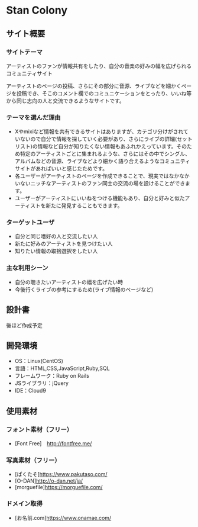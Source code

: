 # Stan Colony

## サイト概要
### サイトテーマ
アーティストのファンが情報共有をしたり、自分の音楽の好みの幅を広げられるコミュニティサイト

アーティストのページの投稿、さらにその部分に音源、ライブなどを細かくページを投稿でき、そこのコメント欄でのコミュニケーションをとったり、いいね等から同じ志向の人と交流できるようなサイトです。
​
### テーマを選んだ理由
- Xやmixiなど情報を共有できるサイトはありますが、カテゴリ分けがされていないので自分で情報を探していく必要があり、さらにライブの詳細(セットリスト)の情報など自分が知りたくない情報もあふれかえっています。そのため特定のアーティストごとに集まれるような、さらにはその中でシングル、アルバムなどの音源、ライブなどより細かく語り合えるようなコミュニティサイトがあればいいと感じたためです。
- 各ユーザーがアーティストのページを作成できることで、現実ではなかなかいないニッチなアーティストのファン同士の交流の場を設けることができます。
- ユーザーがアーティストにいいねをつける機能もあり、自分と好みと似たアーティストを新たに発見することもできます。

### ターゲットユーザ
- 自分と同じ嗜好の人と交流したい人
- 新たに好みのアーティストを見つけたい人
- 知りたい情報の取捨選択をしたい人
​
### 主な利用シーン
- 自分の聴きたいアーティストの幅を広げたい時
- 今後行くライブの参考にするため(ライブ情報のページなど)
​
## 設計書
後ほど作成予定
​
## 開発環境
- OS：Linux(CentOS)
- 言語：HTML,CSS,JavaScript,Ruby,SQL
- フレームワーク：Ruby on Rails
- JSライブラリ：jQuery
- IDE：Cloud9
​
## 使用素材
### フォント素材（フリー）
* [Font Free]　http://fontfree.me/
### 写真素材（フリー）
* [ぱくたそ]https://www.pakutaso.com/
* [O-DAN]http://o-dan.net/ja/
* [morguefile]https://morguefile.com/
### ドメイン取得
* [お名前.com]https://www.onamae.com/